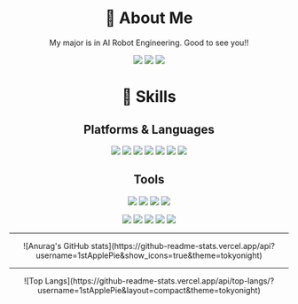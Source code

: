 <!--
**1stApplePie/1stApplePie** is a ✨ _special_ ✨ repository because its `README.md` (this file) appears on your GitHub profile.

Here are some ideas to get you started:

- 🔭 I’m currently working on ...
- 🌱 I’m currently learning ...
- 👯 I’m looking to collaborate on ...
- 🤔 I’m looking for help with ...
- 💬 Ask me about ...
- 📫 How to reach me: ...
- 😄 Pronouns: ...
- ⚡ Fun fact: ...
-->
<div align="center">

# 🌱 About Me
My major is in AI Robot Engineering. Good to see you!!<br>

<a href="https://1stapplepie.github.io/" target="_blank"><img src="https://img.shields.io/badge/Blog-181717?style=flat-square&logo=GitHub&logoColor=white"/></a>
<a href="https://www.instagram.com/nb7o2/" target="_blank"><img src="https://img.shields.io/badge/nb702-E4405F?style=flat-square&logo=Instagram&logoColor=white"/></a>
<img src="https://img.shields.io/badge/chanwoo6422@naver.com-03C75A?style=flat-square&logo=Naver&logoColor=white"/>


# 💪 Skills

## Platforms & Languages

<img src="https://img.shields.io/badge/ROS-22314E?style=flat-square&logo=ROS&logoColor=white"/> <img src="https://img.shields.io/badge/Python-3776AB?style=flat-square&logo=Python&logoColor=white"/> 
<img src="https://img.shields.io/badge/C++-00599C?style=flat-square&logo=C++&logoColor=white"/>
<img src="https://img.shields.io/badge/Ubuntu-E95420?style=flat-square&logo=Ubuntu&logoColor=white"/>
<img src="https://img.shields.io/badge/Linux Mint-87CF3E?style=flat-square&logo=Linux Mint&logoColor=white"/>
<img src="https://img.shields.io/badge/tensorflow-FF6F00?style=flat-square&logo=tensorflow&logoColor=white"/> 
<img src="https://img.shields.io/badge/OpenCV-5C3EE8?style=flat-square&logo=OpenCV&logoColor=white"/> 

## Tools
<img src="https://img.shields.io/badge/Visual Studio-5C2D91?style=flat-square&logo=Visual Studio&logoColor=white"/> <img src="https://img.shields.io/badge/Visual Studio Code-007ACC?style=flat-square&logo=Visual Studio Code&logoColor=white"/> 
<img src="https://img.shields.io/badge/PyCharm-000000?style=flat-square&logo=Pycharm&logoColor=white"/>
<img src="https://img.shields.io/badge/Jupyter-F37626?style=flat-square&logo=Jupyter&logoColor=white"/><br>

<img src="https://img.shields.io/badge/VirtualBox-183A61?style=flat-square&logo=VirtualBox&logoColor=white"/> <img src="https://img.shields.io/badge/VMware-607078?style=flat-square&logo=VMware&logoColor=white"/>
<img src="https://img.shields.io/badge/GitHub-181717?style=flat-square&logo=GitHub&logoColor=white"/>
<img src="https://img.shields.io/badge/Git-F05032?style=flat-square&logo=Git&logoColor=white"/>
<img src="https://img.shields.io/badge/3D Cad-000000?style=flat-square&logo=Autodesk&logoColor=white"/> 
  
<hr>
![Anurag's GitHub stats](https://github-readme-stats.vercel.app/api?username=1stApplePie&show_icons=true&theme=tokyonight)
  
<hr>
![Top Langs](https://github-readme-stats.vercel.app/api/top-langs/?username=1stApplePie&layout=compact&theme=tokyonight)
  
</div>
